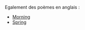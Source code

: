 Egalement des poèmes en anglais :

- [Morning](/en/original_texts/2024/morning)
- [Spring](/en/original_texts/2024/spring)